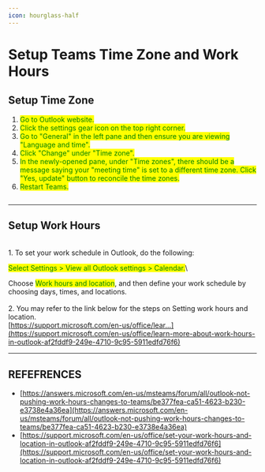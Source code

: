 ```yaml
---
icon: hourglass-half
---
```


# Setup Teams Time Zone and Work Hours

## Setup Time Zone

1. <mark style="color:green;">Go to Outlook website.</mark>
2. <mark style="color:green;">Click the settings gear icon on the top right corner.</mark>
3. <mark style="color:green;">Go to "General" in the left pane and then ensure you are viewing "Language and time".</mark>
4. <mark style="color:green;">Click "Change" under "Time zone".</mark>
5. <mark style="color:green;">In the newly-opened pane, under "Time zones", there should be a message saying your "meeting time" is set to a different time zone. Click "Yes, update" button to reconcile the time zones.</mark>
6. <mark style="color:green;">Restart Teams.</mark>

<figure><img src="https://filestore.community.support.microsoft.com/api/images/62eebc0c-b437-4c50-89fe-48c011bc8e93?upload=true" alt=""><figcaption></figcaption></figure>



***

## Setup Work Hours

\
1\. To set your work schedule in Outlook, do the following:\
&#x20;       &#x20;

&#x20;       <mark style="color:green;">Select Settings > View all Outlook settings > Calendar.</mark>\


Choose <mark style="color:green;">Work hours and location</mark>, and then define your work schedule by choosing days, times, and locations.\
\
2\. You may refer to the link below for the steps on Setting work hours and location.\
[https://support.microsoft.com/en-us/office/lear...](https://support.microsoft.com/en-us/office/learn-more-about-work-hours-in-outlook-af2fddf9-249e-4710-9c95-5911edfd76f6)



***

## REFEFRENCES

* [https://answers.microsoft.com/en-us/msteams/forum/all/outlook-not-pushing-work-hours-changes-to-teams/be377fea-ca51-4623-b230-e3738e4a36ea](https://answers.microsoft.com/en-us/msteams/forum/all/outlook-not-pushing-work-hours-changes-to-teams/be377fea-ca51-4623-b230-e3738e4a36ea)
* [https://support.microsoft.com/en-us/office/set-your-work-hours-and-location-in-outlook-af2fddf9-249e-4710-9c95-5911edfd76f6](https://support.microsoft.com/en-us/office/set-your-work-hours-and-location-in-outlook-af2fddf9-249e-4710-9c95-5911edfd76f6)




